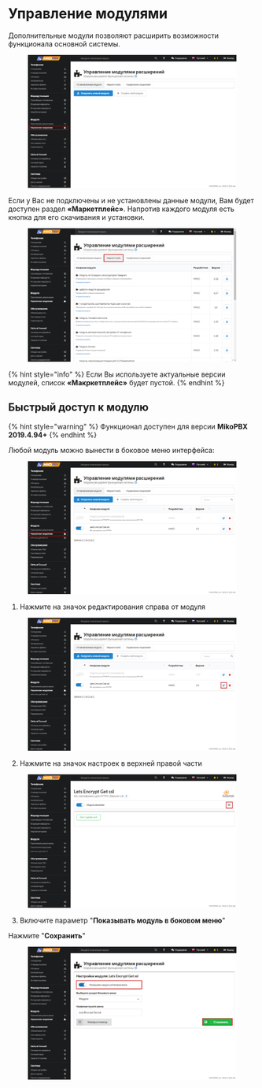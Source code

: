 # Управление модулями

Дополнительные модули позволяют расширить возможности функционала основной системы.

<figure><img src="../../../.gitbook/assets/1 (3).png" alt=""><figcaption></figcaption></figure>

Если у Вас не подключены и не установлены данные модули, Вам будет доступен раздел **«Маркетплейс»**. Напротив каждого модуля есть кнопка для его скачивания и установки.

<figure><img src="../../../.gitbook/assets/2 (9).png" alt=""><figcaption></figcaption></figure>

{% hint style="info" %}
Если Вы используете актуальные версии модулей, список **«Макркетплейс»** будет пустой.
{% endhint %}

## Быстрый доступ к модулю <a href="#bystryj_dostup_k_modulju" id="bystryj_dostup_k_modulju"></a>

{% hint style="warning" %}
Функционал доступен для версии **MikoPBX 2019.4.94+**
{% endhint %}

Любой модуль можно вынести в боковое меню интерфейса:

<figure><img src="../../../.gitbook/assets/4 (24).png" alt=""><figcaption></figcaption></figure>

1. Нажмите на значок редактирования справа от модуля

<figure><img src="../../../.gitbook/assets/5 (20).png" alt=""><figcaption></figcaption></figure>

2. Нажмите на значок настроек в верхней правой части

<figure><img src="../../../.gitbook/assets/6 (16).png" alt=""><figcaption></figcaption></figure>

3. Включите параметр "**Показывать модуль в боковом меню**"

Нажмите "**Сохранить**"

<figure><img src="../../../.gitbook/assets/7 (1).png" alt=""><figcaption></figcaption></figure>
